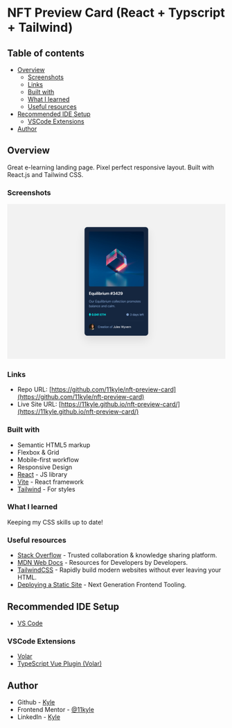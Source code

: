 # NFT Preview Card (React + Typscript + Tailwind)

## Table of contents

- [Overview](#overview)
  - [Screenshots](#screenshots)
  - [Links](#links)
  - [Built with](#built-with)
  - [What I learned](#what-i-learned)
  - [Useful resources](#useful-resources)
- [Recommended IDE Setup](#recommended-ide-setup)
  - [VSCode Extensions](#vscode-extensions)
- [Author](#author)

## Overview
Great e-learning landing page. Pixel perfect responsive layout. Built with React.js and Tailwind CSS.

### Screenshots

![](./nft-preview-card_desktop.png)

### Links

- Repo URL: [https://github.com/11kyle/nft-preview-card](https://github.com/11kyle/nft-preview-card)
- Live Site URL: [https://11kyle.github.io/nft-preview-card/](https://11kyle.github.io/nft-preview-card/)

### Built with

- Semantic HTML5 markup
- Flexbox & Grid
- Mobile-first workflow
- Responsive Design
- [React](https://react.dev/) - JS library
- [Vite](https://vitejs.dev/) - React framework
- [Tailwind](https://tailwindcss.com/) - For styles

### What I learned

Keeping my CSS skills up to date!

### Useful resources

- [Stack Overflow](https://stackoverflow.com/) - Trusted collaboration & knowledge sharing platform.
- [MDN Web Docs](https://developer.mozilla.org/en-US/) - Resources for Developers by Developers.
- [TailwindCSS](https://tailwindcss.com/) - Rapidly build modern websites without ever leaving your HTML.
- [Deploying a Static Site](https://vitejs.dev/guide/static-deploy.html) - Next Generation Frontend Tooling.

## Recommended IDE Setup

- [VS Code](https://code.visualstudio.com/) 

### VSCode Extensions

- [Volar](https://marketplace.visualstudio.com/items?itemName=Vue.volar)
- [TypeScript Vue Plugin (Volar)](https://marketplace.visualstudio.com/items?itemName=Vue.vscode-typescript-vue-plugin)

## Author

- Github - [Kyle](https://github.com/11kyle)
- Frontend Mentor - [@11kyle](https://www.frontendmentor.io/profile/11kyle)
- LinkedIn - [Kyle](https://www.linkedin.com/in/kylejohnsondeveloper/)